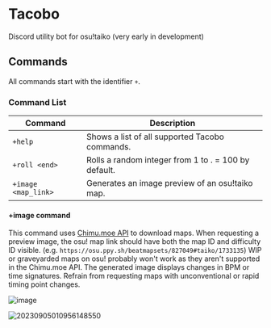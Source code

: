 # Tacobo
Discord utility bot for osu!taiko (very early in development)

## Commands
All commands start with the identifier `+`.

### Command List
| Command | Description |
| ------- | ----------- |
| `+help` | Shows a list of all supported Tacobo commands. |
| `+roll <end>` | Rolls a random integer from 1 to <end>. <end> = 100 by default. |
| `+image <map_link>` | Generates an image preview of an osu!taiko map. |

#### +image command
This command uses [Chimu.moe API](https://chimu.moe/) to download maps. When requesting a preview image, the osu! map link should have both the map ID and difficulty ID visible. (e.g. `https://osu.ppy.sh/beatmapsets/827049#taiko/1733135`) WIP or graveyarded maps on osu! probably won't work as they aren't supported in the Chimu.moe API.
The generated image displays changes in BPM or time signatures. Refrain from requesting maps with unconventional or rapid timing point changes.

![image](https://github.com/osutaiko/Tacobo/assets/87028262/9225781b-ebba-4bc5-8f22-4d26533630a4)

![20230905010956148550](https://github.com/osutaiko/Tacobo/assets/87028262/54d2092f-5391-4153-8d61-d2981a533204)
